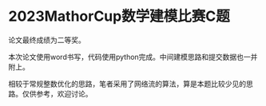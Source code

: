 # 2023MathorCup数学建模比赛C题

论文最终成绩为二等奖。

本次论文使用word书写，代码使用python完成。中间建模思路和提交数据也一并附上。

相较于常规整数优化的思路，笔者采用了网络流的算法，算是本题比较少见的思路。仅供参考，欢迎讨论。
